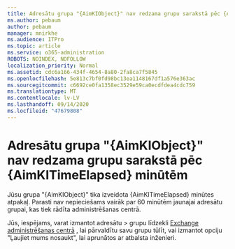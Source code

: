 ```yaml
---
title: Adresātu grupa "{AimKIObject}" nav redzama grupu sarakstā pēc {AimKITimeElapsed} minūtēm
ms.author: pebaum
author: pebaum
manager: mnirkhe
ms.audience: ITPro
ms.topic: article
ms.service: o365-administration
ROBOTS: NOINDEX, NOFOLLOW
localization_priority: Normal
ms.assetid: cdc6a166-434f-4654-8a80-2fa8ca7f5845
ms.openlocfilehash: 5e813c7bf0fd98bc13ea1148167df1a576e363ac
ms.sourcegitcommit: c6692ce0fa1358ec3529e59ca0ecdfdea4cdc759
ms.translationtype: MT
ms.contentlocale: lv-LV
ms.lasthandoff: 09/14/2020
ms.locfileid: "47679808"
---
```

# <a name="distribution-group-aimkiobject-not-showing-in-groups-list-after-aimkitimeelapsed-minutes"></a>Adresātu grupa "{AimKIObject}" nav redzama grupu sarakstā pēc {AimKITimeElapsed} minūtēm

Jūsu grupa "{AimKIObject}" tika izveidota {AimKITimeElapsed} minūtes atpakaļ. Parasti nav nepieciešams vairāk par 60 minūtēm jaunajai adresātu grupai, kas tiek rādīta administrēšanas centrā.
  
Jūs, iespējams, varat izmantot adresātu > grupu līdzekli [Exchange administrēšanas centrā](https://outlook.office365.com/ecp/?rfr=Admin_o365&amp;exsvurl=1&amp;mkt=en-US.aspx) , lai pārvaldītu savu grupu tūlīt, vai izmantot opciju "Ļaujiet mums nosaukt", lai aprunātos ar atbalsta inženieri. 
  